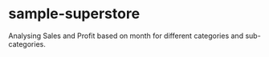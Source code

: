 # sample-superstore
Analysing Sales and Profit based on month for different categories and sub-categories.
